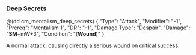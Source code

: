 ### Deep Secrets

@(dd cm_mentalism_deep_secrets)
{ "Type": "Attack",
	"Modifier": "-1",
	"Prereq": "Mentalism 1",
	"DR": "-1",
	"Damage Type": "Despair",
	"Damage": "__SM__+mW+3",
	"Condition": "(__Wound__)"
}

A normal attack, causing directly a serious wound on critical success.
